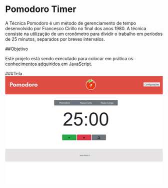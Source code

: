<h1>Pomodoro Timer</h1>
<p>A Técnica Pomodoro é um método de gerenciamento de tempo desenvolvido por Francesco Cirillo no final dos anos 1980. A técnica consiste na utilização de um cronômetro para dividir o trabalho em períodos de 25 minutos, separados por breves intervalos.</p>

##Objetivo
<p>Este projeto está sendo executado para colocar em prática os conhecimentos adquiridos em JavaScript.</p>


###Tela
<img src="imagens/Index.jpg">
